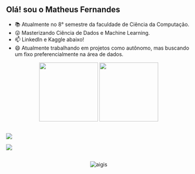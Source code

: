 ## Olá! sou o Matheus Fernandes



- 📚 Atualmente no 8° semestre da faculdade de Ciência da Computação.
- 😜 Masterizando Ciência de Dados e Machine Learning.
- 📫 LinkedIn e Kaggle abaixo!
- 😄 Atualmente trabalhando em projetos como autônomo, mas buscando um fixo preferencialmente na área de dados.

<div align="center">
  <img height="160cm" src="https://github-readme-stats.vercel.app/api?username=nandsdeveloper&show_icons=true&theme=chartreuse-dark"/> 
  <img height="160cm" src="https://github-readme-stats.vercel.app/api/top-langs/?username=nandsdeveloper&layout=compact&langs_count=16&theme=chartreuse-dark"/>
</div>

##

<p> <a href="https://www.linkedin.com/in/matheus-fernandes-brito-b77a99237/" target="_blank"><img src="https://img.shields.io/badge/LinkedIn-0077B5?style=for-the-badge&logo=linkedin&logoColor=white" target="_blank"></a>
<p> <a href="https://www.kaggle.com/nandsdeveloper" target="_blank"><img src="https://img.shields.io/badge/Kaggle-20BEFF?style=for-the-badge&logo=Kaggle&logoColor=white" target="_blank"></a>

##

<div align="center">
  <img alaing=center alt="aigis" src="https://media1.tenor.com/m/oZKw6kmfKqsAAAAd/league-of-legends-hwei.gif" />
</div>
